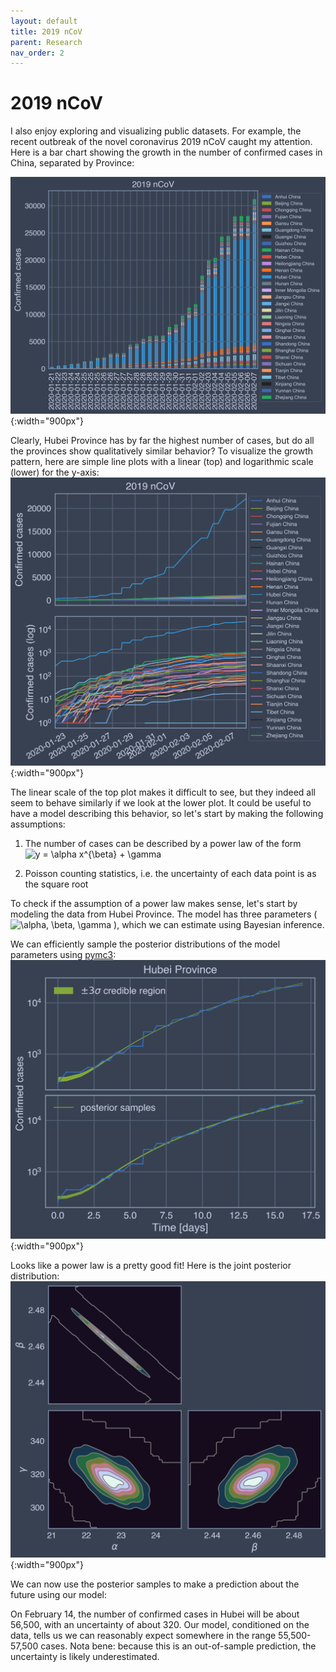 ```yaml
---
layout: default
title: 2019 nCoV
parent: Research
nav_order: 2
---
```


# 2019 nCoV

I also enjoy exploring and visualizing public datasets. For example, the recent outbreak of the novel coronavirus 2019 nCoV caught my attention. Here is a bar chart showing the growth in the number of confirmed cases in China, separated by Province:

![](/assets/images/ncov1.png){:width="900px"}

Clearly, Hubei Province has by far the highest number of cases, but do all the provinces show qualitatively similar behavior? To visualize the growth pattern, here are simple line plots with a linear (top) and logarithmic scale (lower) for the y-axis:
![](/assets/images/ncov2.png){:width="900px"}

The linear scale of the top plot makes it difficult to see, but they indeed all seem to behave similarly if we look at the lower plot. It could be useful to have a model describing this behavior, so let's start by making the following assumptions:

<!-- Using this: https://alexanderrodin.com/github-latex-markdown/ -->

1. The number of cases can be described by a power law of the form ![y = \alpha x^{\beta} + \gamma](https://render.githubusercontent.com/render/math?math=y%20%3D%20%5Calpha%20x%5E%7B%5Cbeta%7D%20%2B%20%5Cgamma)

2. Poisson counting statistics, i.e. the uncertainty of each data point is as the square root

To check if the assumption of a power law makes sense, let's start by modeling the data from Hubei Province. The model has three parameters (![\alpha, \beta, \gamma](https://render.githubusercontent.com/render/math?math=%5Calpha%2C%20%5Cbeta%2C%20%5Cgamma)
), which we can estimate using Bayesian inference.

We can efficiently sample the posterior distributions of the model parameters using [pymc3](https://docs.pymc.io/):
![](/assets/images/ncov3.png){:width="900px"}

Looks like a power law is a pretty good fit! Here is the joint posterior distribution:
![](/assets/images/ncov4.png){:width="900px"}

We can now use the posterior samples to make a prediction about the future using our model:

On February 14, the number of confirmed cases in Hubei will be about 56,500, with an uncertainty of about 320. Our model, conditioned on the data, tells us we can reasonably expect somewhere in the range 55,500-57,500 cases. Nota bene: because this is an out-of-sample prediction, the uncertainty is likely underestimated.
